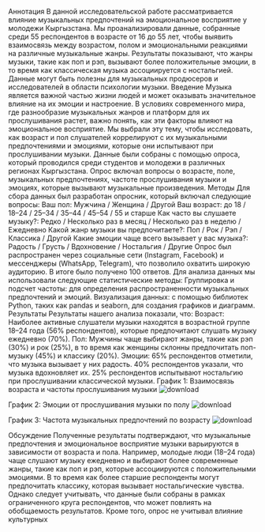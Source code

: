 Аннотация
В данной исследовательской работе рассматривается влияние музыкальных
предпочтений на эмоциональное восприятие у молодежи Кыргызстана. Мы
проанализировали данные, собранные среди 55 респондентов в возрасте от 16
до 55 лет, чтобы выявить взаимосвязь между возрастом, полом и
эмоциональными реакциями на различные музыкальные жанры. Результаты
показывают, что жанры музыки, такие как поп и рэп, вызывают более
положительные эмоции, в то время как классическая музыка ассоциируется с
ностальгией. Данные могут быть полезны для музыкальных продюсеров и
исследователей в области психологии музыки.
Введение
Музыка является важной частью жизни людей и может оказывать значительное
влияние на их эмоции и настроение. В условиях современного мира, где
разнообразие музыкальных жанров и платформ для их прослушивания растет,
важно понять, как эти факторы влияют на эмоциональное восприятие. Мы
выбрали эту тему, чтобы исследовать, как возраст и пол слушателей
коррелируют с их музыкальными предпочтениями и эмоциями, которые они
испытывают при прослушивании музыки.
Данные были собраны с помощью опроса, который проводился среди студентов
и молодежи в различных регионах Кыргызстана. Опрос включал вопросы о
возрасте, поле, музыкальных предпочтениях, частоте прослушивания музыки и
эмоциях, которые вызывают музыкальные произведения.
Методы
Для сбора данных был разработан опросник, который включал следующие
вопросы:
Ваш пол: Мужчина / Женщина / Другой
Ваш возраст: до 18 / 18–24 / 25–34 / 35–44 / 45–54 / 55 и старше
Как часто вы слушаете музыку?: Редко / Несколько раз в месяц / Несколько
раз в неделю / Ежедневно
Какой жанр музыки вы предпочитаете?: Поп / Рок / Рэп / Классика / Другой
Какие эмоции чаще всего вызывает у вас музыка?: Радость / Грусть /
Вдохновение / Ностальгия / Другие
Опрос был распространен через социальные сети (Instagram, Facebook) и
мессенджеры (WhatsApp, Telegram), что позволило охватить широкую
аудиторию. В итоге было получено 100 ответов.
Для анализа данных мы использовали следующие статистические методы:
Группировка и подсчет частоты: для определения распространенности
музыкальных предпочтений и эмоций.
Визуализация данных: с помощью библиотек Python, таких как pandas и
seaborn, для создания графиков и диаграмм.
Результаты
Результаты нашего анализа показали, что:
Возраст: Наиболее активные слушатели музыки находятся в возрастной группе
18–24 года (56% респондентов), которые предпочитают слушать музыку
ежедневно (70%).
Пол: Мужчины чаще выбирают жанры, такие как рэп (30%) и рок (25%), в то
время как женщины склонны предпочитать поп-музыку (45%) и классику (20%).
Эмоции:
65% респондентов отметили, что музыка вызывает у них радость.
40% респондентов указали, что музыка вдохновляет их.
25% респондентов испытывают ностальгию при прослушивании классической
музыки.
График 1: Взаимосвязь возраста и частоты прослушивания музыки
![download](https://github.com/user-attachments/assets/84f38d60-b505-4c58-85da-5a2e938dbc9e)


График 2: Эмоции от прослушивания музыки по полу
![download](https://github.com/user-attachments/assets/6e81f2e8-03bc-4ca6-bf7f-023956e502b2)


График 3: Частота музыкальных предпочтений по возрасту
![download](https://github.com/user-attachments/assets/158a01a8-c968-4c52-a686-7a617b21cbbe)

Обсуждение
Полученные результаты подтверждают, что музыкальные предпочтения и
эмоциональное восприятие музыки варьируются в зависимости от возраста и
пола. Например, молодые люди (18–24 года) чаще слушают музыку ежедневно и
выбирают более современные жанры, такие как поп и рэп, которые
ассоциируются с положительными эмоциями. В то время как более старшие
респонденты могут предпочитать классику, которая вызывает ностальгические
чувства.
Однако следует учитывать, что данные были собраны в рамках ограниченного
круга респондентов, что может повлиять на обобщаемость результатов. Кроме
того, опрос не учитывал влияние культурных
